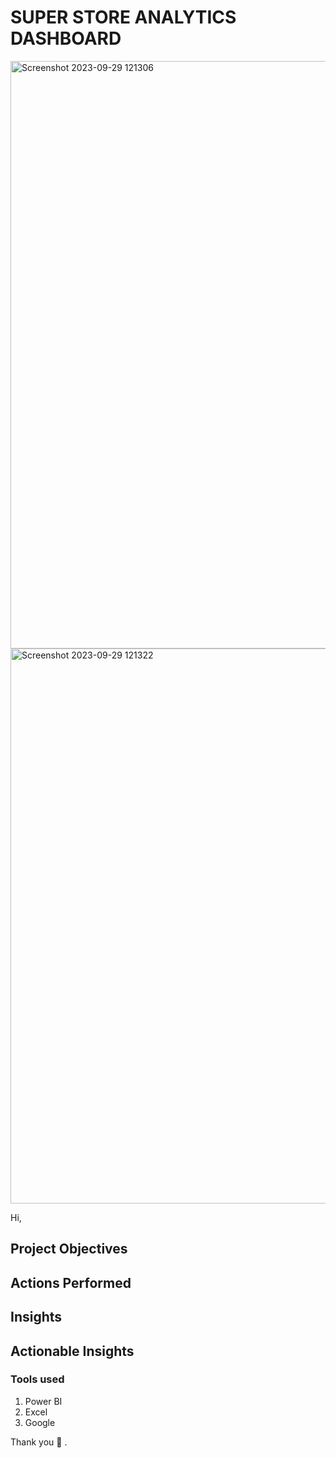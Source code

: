 # SUPER STORE ANALYTICS DASHBOARD
<img width="940" alt="Screenshot 2023-09-29 121306" src="https://github.com/GauravvThakurr/Power_BI_Projects/assets/141028751/29ce2243-4709-4e4c-adfe-8a6ba56b799b">

<img width="888" alt="Screenshot 2023-09-29 121322" src="https://github.com/GauravvThakurr/Power_BI_Projects/assets/141028751/9254ea5e-e166-49a6-944b-b20eaa07eac5">







Hi,


## Project Objectives





## Actions Performed



## Insights


## Actionable Insights


### Tools used
1. Power BI
2. Excel
3. Google

Thank you 🙂 .
